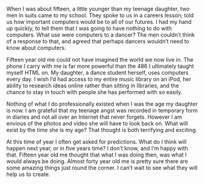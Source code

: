 

When I was about fifteen, a little younger than my teenage daughter, two men in suits came to my school. They
spoke to us in a careers lesson; told us how important computers would be to all of our futures. I had my hand
up quickly, to tell them that I was going to have nothing to do with computers. What use were computers to a
dancer? The men couldn’t think of a response to that, and agreed that perhaps dancers wouldn’t
need to know about computers. 

Fifteen year old me could not have imagined the world we now live in. The phone I carry with me is far more
powerful than the 486 I ultimately taught myself HTML on. My daughter, a dance student herself, uses computers
every day. I wish I’d had access to my entire music library on an iPod, her ability to research ideas
online rather than sitting in libraries, and the chance to stay in touch with people she has performed with so
easily.

Nothing of what I do professionally existed when I was the age my daughter is now. I am grateful that my
teenage angst was recorded in temporary form in diaries and not all over an Internet that never forgets.
However I am envious of the photos and video she will have to look back on. What will exist by the time she is
my age? That thought is both terrifying and exciting.

At this time of year I often get asked for predictions. What do I think will happen next year, or in five
years time? I don’t know, and I’m happy with that. Fifteen year old me thought that what I was
doing then, was what I would always be doing. Almost forty year old me is pretty sure there are some amazing
things just round the corner. I can’t wait to see what they will help us to create.